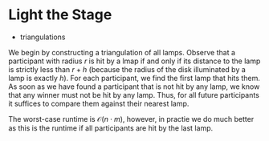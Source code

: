 # Light the Stage

* triangulations

We begin by constructing a triangulation of all lamps. Observe that a participant with radius $r$ is hit by a lmap if and only if its distance to the lamp is strictly less than $r + h$ (because the radius of the disk illuminated by a lamp is exactly $h$). For each participant, we find the first lamp that hits them. As soon as we have found a participant that is not hit by any lamp, we know that any winner must not be hit by any lamp. Thus, for all future participants it suffices to compare them against their nearest lamp.

The worst-case runtime is $\mathcal{O}(n \cdot m)$, however, in practie we do much better as this is the runtime if all participants are hit by the last lamp.
